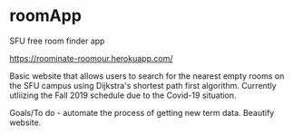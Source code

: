 # roomApp
SFU free room finder app

https://roominate-roomour.herokuapp.com/

Basic website that allows users to search for the nearest empty rooms on the SFU campus using Dijkstra's shortest path first algorithm.  Currently utliizing the Fall 2019 schedule due to the Covid-19 situation.

Goals/To do - automate the process of getting new term data. Beautify website. 
